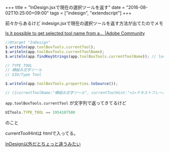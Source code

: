 +++
title = "InDesign.jsxで現在の選択ツールを返す"
date = "2016-08-02T10:25:00+09:00"
tags = ["indesign", "extendscript"]
+++

前々からあるけど indesign.jsxで現在の選択ツールを返す方法が出てたのでメモ

[Is it possible to get selected tool name from a\.\.\. \|Adobe Community](https://forums.adobe.com/thread/2189391)

```js
//@target "InDesign"
$.writeln(app.toolBoxTools.currentTool);
$.writeln(app.toolBoxTools.currentToolName);
$.writeln(app.findKeyStrings(app.toolBoxTools.currentToolName)); // localeに依存しない

// TYPE_TOOL
// 横組み文字ツール
// $ID/Type Tool

$.writeln(app.toolBoxTools.properties.toSource());

// ({currentToolName:"横組み文字ツール", currentToolHint:"<i>テキストフレームを作成するか、テキストを選択します。</i><br /><br /><b>修飾キー :</b><br /><b>Shift :  </b>新規テキストフレームの縦横比を固定します。<br /><b>Command :  </b>一時的に選択ツールに切り替えます。<br /><b>Option :  </b>テキストの編集時に手のひらツールに切り替えます。テキストフレームの作成中は、中心から外側に向かって描画します。<br /> <br />単語を選択するにはテキストをダブルクリックします。行を選択するには 3 回クリックします。段落を選択するには 4 回クリックします。ストーリーを選択するには 5 回クリックします。<br /><br /><b>ショートカット :</b> T", currentToolIconFile:new File ("/Applications/Adobe%20InDesign%20CC/Adobe%20InDesign%20CC.app/Contents/MacOS/Required/Text%20Editor.InDesignPlugin/Versions/A/Resources/idrc_PNGA/1000.idrc"), currentTool:({}), parent:resolve("/")})

```

`app.toolBoxTools.currentTool` が文字列で返ってきてるけど

```js
UITools.TYPE_TOOL == 1954107508
```

のこと

currentToolHintは htmlで入ってる。


[InDesign以外だとちょっと違うみたい](https://forums.adobe.com/thread/2189391#8913946)